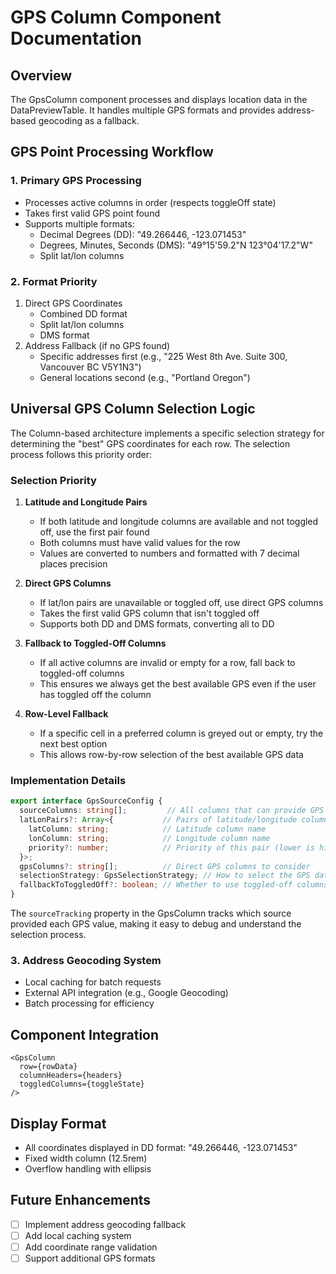 # GPS Column Component Documentation

## Overview
The GpsColumn component processes and displays location data in the DataPreviewTable. It handles multiple GPS formats and provides address-based geocoding as a fallback.

## GPS Point Processing Workflow

### 1. Primary GPS Processing
- Processes active columns in order (respects toggleOff state)
- Takes first valid GPS point found
- Supports multiple formats:
  - Decimal Degrees (DD): "49.266446, -123.071453"
  - Degrees, Minutes, Seconds (DMS): "49°15'59.2"N 123°04'17.2"W"
  - Split lat/lon columns

### 2. Format Priority
1. Direct GPS Coordinates
   - Combined DD format
   - Split lat/lon columns
   - DMS format
2. Address Fallback (if no GPS found)
   - Specific addresses first (e.g., "225 West 8th Ave. Suite 300, Vancouver BC V5Y1N3")
   - General locations second (e.g., "Portland Oregon")

## Universal GPS Column Selection Logic

The Column-based architecture implements a specific selection strategy for determining the "best" GPS coordinates for each row. The selection process follows this priority order:

### Selection Priority
1. **Latitude and Longitude Pairs**
   - If both latitude and longitude columns are available and not toggled off, use the first pair found
   - Both columns must have valid values for the row
   - Values are converted to numbers and formatted with 7 decimal places precision

2. **Direct GPS Columns**
   - If lat/lon pairs are unavailable or toggled off, use direct GPS columns
   - Takes the first valid GPS column that isn't toggled off
   - Supports both DD and DMS formats, converting all to DD

3. **Fallback to Toggled-Off Columns**
   - If all active columns are invalid or empty for a row, fall back to toggled-off columns
   - This ensures we always get the best available GPS even if the user has toggled off the column

4. **Row-Level Fallback**
   - If a specific cell in a preferred column is greyed out or empty, try the next best option
   - This allows row-by-row selection of the best available GPS data

### Implementation Details

```typescript
export interface GpsSourceConfig {
  sourceColumns: string[];         // All columns that can provide GPS data
  latLonPairs?: Array<{           // Pairs of latitude/longitude columns
    latColumn: string;            // Latitude column name
    lonColumn: string;            // Longitude column name
    priority?: number;            // Priority of this pair (lower is higher priority)
  }>;
  gpsColumns?: string[];          // Direct GPS columns to consider
  selectionStrategy: GpsSelectionStrategy; // How to select the GPS data
  fallbackToToggledOff?: boolean; // Whether to use toggled-off columns as fallback
}
```

The `sourceTracking` property in the GpsColumn tracks which source provided each GPS value, making it easy to debug and understand the selection process.

### 3. Address Geocoding System
- Local caching for batch requests
- External API integration (e.g., Google Geocoding)
- Batch processing for efficiency

## Component Integration
```svelte
<GpsColumn 
  row={rowData}
  columnHeaders={headers}
  toggledColumns={toggleState}
/>
```

## Display Format
- All coordinates displayed in DD format: "49.266446, -123.071453"
- Fixed width column (12.5rem)
- Overflow handling with ellipsis

## Future Enhancements
- [ ] Implement address geocoding fallback
- [ ] Add local caching system
- [ ] Add coordinate range validation
- [ ] Support additional GPS formats